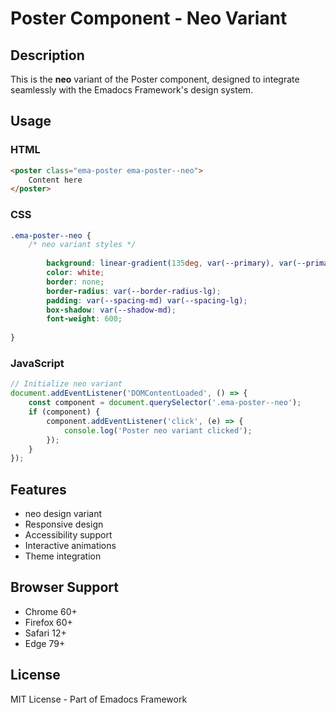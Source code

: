 # Poster Component - Neo Variant

## Description
This is the **neo** variant of the Poster component, designed to integrate seamlessly with the Emadocs Framework's design system.

## Usage

### HTML
```html
<poster class="ema-poster ema-poster--neo">
    Content here
</poster>
```

### CSS
```css
.ema-poster--neo {
    /* neo variant styles */
    
        background: linear-gradient(135deg, var(--primary), var(--primary-dark));
        color: white;
        border: none;
        border-radius: var(--border-radius-lg);
        padding: var(--spacing-md) var(--spacing-lg);
        box-shadow: var(--shadow-md);
        font-weight: 600;
    
}
```

### JavaScript
```javascript
// Initialize neo variant
document.addEventListener('DOMContentLoaded', () => {
    const component = document.querySelector('.ema-poster--neo');
    if (component) {
        component.addEventListener('click', (e) => {
            console.log('Poster neo variant clicked');
        });
    }
});
```

## Features
- neo design variant
- Responsive design
- Accessibility support
- Interactive animations
- Theme integration

## Browser Support
- Chrome 60+
- Firefox 60+
- Safari 12+
- Edge 79+

## License
MIT License - Part of Emadocs Framework
